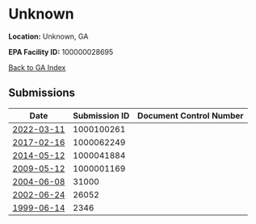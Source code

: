 # Unknown

**Location:** Unknown, GA

**EPA Facility ID:** 100000028695

[Back to GA Index](../../index.md)

## Submissions

| Date | Submission ID | Document Control Number |
|------|--------------|-------------------------|
| [2022-03-11](submissions/1000100261.md) | 1000100261 |  |
| [2017-02-16](submissions/1000062249.md) | 1000062249 |  |
| [2014-05-12](submissions/1000041884.md) | 1000041884 |  |
| [2009-05-12](submissions/1000001169.md) | 1000001169 |  |
| [2004-06-08](submissions/31000.md) | 31000 |  |
| [2002-06-24](submissions/26052.md) | 26052 |  |
| [1999-06-14](submissions/2346.md) | 2346 |  |
